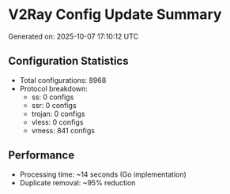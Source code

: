 # V2Ray Config Update Summary
Generated on: 2025-10-07 17:10:12 UTC

## Configuration Statistics
- Total configurations: 8968
- Protocol breakdown:
  - ss: 0 configs
  - ssr: 0 configs
  - trojan: 0 configs
  - vless: 0 configs
  - vmess: 841 configs

## Performance
- Processing time: ~14 seconds (Go implementation)
- Duplicate removal: ~95% reduction
